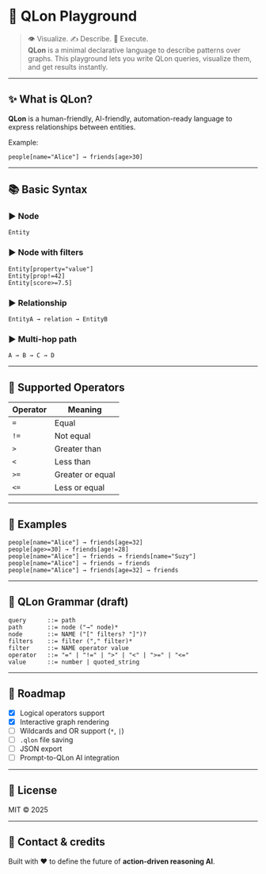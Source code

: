 
# 🔷 QLon Playground

> 👁️ Visualize. ✍️ Describe. 🤖 Execute.  
> **QLon** is a minimal declarative language to describe patterns over graphs.
> This playground lets you write QLon queries, visualize them, and get results instantly.

---

## ✨ What is QLon?

**QLon** is a human-friendly, AI-friendly, automation-ready language to express relationships between entities.

Example:
```qlon
people[name="Alice"] → friends[age>30]
```

---

## 📚 Basic Syntax

### ▶️ Node
```qlon
Entity
```

### ▶️ Node with filters
```qlon
Entity[property="value"]
Entity[prop!=42]
Entity[score>=7.5]
```

### ▶️ Relationship
```qlon
EntityA → relation → EntityB
```

### ▶️ Multi-hop path
```qlon
A → B → C → D
```

---

## 🔧 Supported Operators

| Operator | Meaning              |
|----------|----------------------|
| `=`      | Equal                |
| `!=`     | Not equal            |
| `>`      | Greater than         |
| `<`      | Less than            |
| `>=`     | Greater or equal     |
| `<=`     | Less or equal        |

---

## 🧠 Examples

```qlon
people[name="Alice"] → friends[age=32]
people[age>=30] → friends[age!=28]
people[name="Alice"] → friends → friends[name="Suzy"]
people[name="Alice"] → friends → friends
people[name="Alice"] → friends[age=32] → friends
```

---

## 🧱 QLon Grammar (draft)

```ebnf
query      ::= path
path       ::= node ("→" node)*
node       ::= NAME ("[" filters? "]")?
filters    ::= filter ("," filter)*
filter     ::= NAME operator value
operator   ::= "=" | "!=" | ">" | "<" | ">=" | "<="
value      ::= number | quoted_string
```

---

## 🚀 Roadmap

- [x] Logical operators support
- [x] Interactive graph rendering
- [ ] Wildcards and OR support (`*`, `|`)
- [ ] `.qlon` file saving
- [ ] JSON export
- [ ] Prompt-to-QLon AI integration

---

## 🪪 License

MIT © 2025

---

## 💬 Contact & credits

Built with ❤️ to define the future of **action-driven reasoning AI**.
